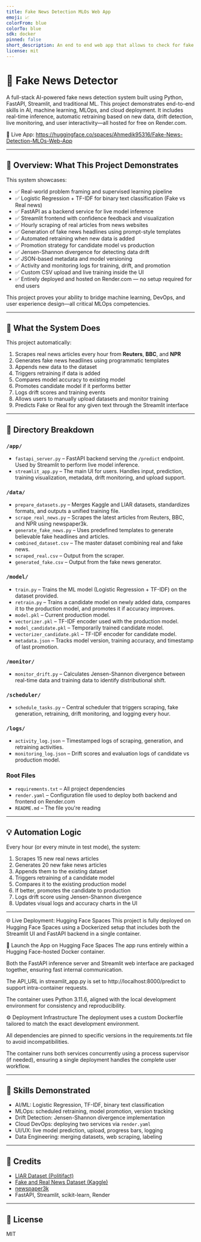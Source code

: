 ```yaml
---
title: Fake News Detection MLOs Web App
emoji: 📈
colorFrom: blue
colorTo: blue
sdk: docker
pinned: false
short_description: An end to end web app that allows to check for fake news
license: mit
---
```

# 📰 Fake News Detector

A full-stack AI-powered fake news detection system built using Python, FastAPI, Streamlit, and traditional ML. This project demonstrates end-to-end skills in AI, machine learning, MLOps, and cloud deployment. It includes real-time inference, automatic retraining based on new data, drift detection, live monitoring, and user interactivity—all hosted for free on Render.com.

🔗 Live App: https://huggingface.co/spaces/Ahmedik95316/Fake-News-Detection-MLOs-Web-App

---

## 🚀 Overview: What This Project Demonstrates

This system showcases:

* ✅ Real-world problem framing and supervised learning pipeline
* ✅ Logistic Regression + TF-IDF for binary text classification (Fake vs Real news)
* ✅ FastAPI as a backend service for live model inference
* ✅ Streamlit frontend with confidence feedback and visualization
* ✅ Hourly scraping of real articles from news websites
* ✅ Generation of fake news headlines using prompt-style templates
* ✅ Automated retraining when new data is added
* ✅ Promotion strategy for candidate model vs production
* ✅ Jensen-Shannon divergence for detecting data drift
* ✅ JSON-based metadata and model versioning
* ✅ Activity and monitoring logs for training, drift, and promotion
* ✅ Custom CSV upload and live training inside the UI
* ✅ Entirely deployed and hosted on Render.com — no setup required for end users

This project proves your ability to bridge machine learning, DevOps, and user experience design—all critical MLOps competencies.

---

## 🧠 What the System Does

This project automatically:

1. Scrapes real news articles every hour from **Reuters**, **BBC**, and **NPR**
2. Generates fake news headlines using programmatic templates
3. Appends new data to the dataset
4. Triggers retraining if data is added
5. Compares model accuracy to existing model
6. Promotes candidate model if it performs better
7. Logs drift scores and training events
8. Allows users to manually upload datasets and monitor training
9. Predicts Fake or Real for any given text through the Streamlit interface

---

## 📂 Directory Breakdown

### `/app/`

* `fastapi_server.py` – FastAPI backend serving the `/predict` endpoint. Used by Streamlit to perform live model inference.
* `streamlit_app.py` – The main UI for users. Handles input, prediction, training visualization, metadata, drift monitoring, and upload support.

### `/data/`

* `prepare_datasets.py` – Merges Kaggle and LIAR datasets, standardizes formats, and outputs a unified training file.
* `scrape_real_news.py` – Scrapes the latest articles from Reuters, BBC, and NPR using newspaper3k.
* `generate_fake_news.py` – Uses predefined templates to generate believable fake headlines and articles.
* `combined_dataset.csv` – The master dataset combining real and fake news.
* `scraped_real.csv` – Output from the scraper.
* `generated_fake.csv` – Output from the fake news generator.

### `/model/`

* `train.py` – Trains the ML model (Logistic Regression + TF-IDF) on the dataset provided.
* `retrain.py` – Trains a candidate model on newly added data, compares it to the production model, and promotes it if accuracy improves.
* `model.pkl` – Current production model.
* `vectorizer.pkl` – TF-IDF encoder used with the production model.
* `model_candidate.pkl` – Temporarily trained candidate model.
* `vectorizer_candidate.pkl` – TF-IDF encoder for candidate model.
* `metadata.json` – Tracks model version, training accuracy, and timestamp of last promotion.

### `/monitor/`

* `monitor_drift.py` – Calculates Jensen-Shannon divergence between real-time data and training data to identify distributional shift.

### `/scheduler/`

* `schedule_tasks.py` – Central scheduler that triggers scraping, fake generation, retraining, drift monitoring, and logging every hour.

### `/logs/`

* `activity_log.json` – Timestamped logs of scraping, generation, and retraining activities.
* `monitoring_log.json` – Drift scores and evaluation logs of candidate vs production model.

### Root Files

* `requirements.txt` – All project dependencies
* `render.yaml` – Configuration file used to deploy both backend and frontend on Render.com
* `README.md` – The file you're reading

---

## 💡 Automation Logic

Every hour (or every minute in test mode), the system:

1. Scrapes 15 new real news articles
2. Generates 20 new fake news articles
3. Appends them to the existing dataset
4. Triggers retraining of a candidate model
5. Compares it to the existing production model
6. If better, promotes the candidate to production
7. Logs drift score using Jensen-Shannon divergence
8. Updates visual logs and accuracy charts in the UI

---

🌐 Live Deployment: Hugging Face Spaces
This project is fully deployed on Hugging Face Spaces using a Dockerized setup that includes both the Streamlit UI and FastAPI backend in a single container.

🔗 Launch the App on Hugging Face Spaces
The app runs entirely within a Hugging Face-hosted Docker container.

Both the FastAPI inference server and Streamlit web interface are packaged together, ensuring fast internal communication.

The API_URL in streamlit_app.py is set to http://localhost:8000/predict to support intra-container requests.

The container uses Python 3.11.6, aligned with the local development environment for consistency and reproducibility.

⚙️ Deployment Infrastructure
The deployment uses a custom Dockerfile tailored to match the exact development environment.

All dependencies are pinned to specific versions in the requirements.txt file to avoid incompatibilities.

The container runs both services concurrently using a process supervisor (if needed), ensuring a single deployment handles the complete user workflow.

---

## 🎯 Skills Demonstrated

* AI/ML: Logistic Regression, TF-IDF, binary text classification
* MLOps: scheduled retraining, model promotion, version tracking
* Drift Detection: Jensen-Shannon divergence implementation
* Cloud DevOps: deploying two services via `render.yaml`
* UI/UX: live model prediction, upload, progress bars, logging
* Data Engineering: merging datasets, web scraping, labeling

---

## 🧠 Credits

* [LIAR Dataset (Politifact)](https://www.cs.ucsb.edu/~william/data/liar_dataset.zip)
* [Fake and Real News Dataset (Kaggle)](https://www.kaggle.com/clmentbisaillon/fake-and-real-news-dataset)
* [newspaper3k](https://github.com/codelucas/newspaper)
* FastAPI, Streamlit, scikit-learn, Render

---

## 📜 License

MIT